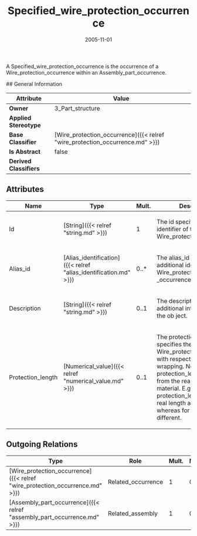 ﻿---
title: Specified_wire_protection_occurrence
toc: false
type: specs
date: "2005-11-01"
draft: false
specification: KBL
version: 2.3.sr1
documentType: "Recommendation"
elementType: Class
classes:
  - Specified_wire_protection_occurrence
menu_name: kbl-2.3.sr1
---
<p>A Specified_wire_protection_occurrence is the occurrence of a Wire_protection_occurrence within an Assembly_part_occurrence.</p>
## General Information

| Attribute               | Value |
|-------------------------|-------|
| **Owner**               | 3_Part_structure |
| **Applied Stereotype**  |   |
| **Base Classifier**     | [Wire_protection_occurrence]({{< relref "wire_protection_occurrence.md" >}})<br/>  |
| **Is Abstract**         | false |
| **Derived Classifiers** |   |

## Attributes
|  Name  |  Type  |  Mult.  |  Description  |  Owning Classifier  |
|--------|--------|---------|---------------|--------------|
|Id | [String]({{< relref "string.md" >}}) | 1 | <p>The id specifies the identifier of the Wire_protection.</p> | [Wire_protection_occurrence]({{< relref "wire_protection_occurrence.md" >}}) |
|Alias_id | [Alias_identification]({{< relref "alias_identification.md" >}}) | 0..* | <p>The alias_id specifies additional identifiers for the Wire_protection _occurrence.</p> | [Wire_protection_occurrence]({{< relref "wire_protection_occurrence.md" >}}) |
|Description | [String]({{< relref "string.md" >}}) | 0..1 | <p>The description specifies additional information about the ob ject.</p> | [Wire_protection_occurrence]({{< relref "wire_protection_occurrence.md" >}}) |
|Protection_length | [Numerical_value]({{< relref "numerical_value.md" >}}) | 0..1 | <p>The protection_length specifies the length of the Wire_protection_occurrence with respect to the wrapping.  Note: The protection_length may differ from the real length of the material. E.g. for a tube, the protection_length and the real length are same, whereas for a tape they are different.</p> | [Wire_protection_occurrence]({{< relref "wire_protection_occurrence.md" >}}) |

## Outgoing Relations
|    Type  |   Role   |   Mult.   |   Mult.   |   Description   |
|----------|----------|-----------|-----------|-----------------|
| [Wire_protection_occurrence]({{< relref "wire_protection_occurrence.md" >}}) | Related_occurrence | 1 | 0..* |  |
| [Assembly_part_occurrence]({{< relref "assembly_part_occurrence.md" >}}) | Related_assembly | 1 | 0..* |  |
